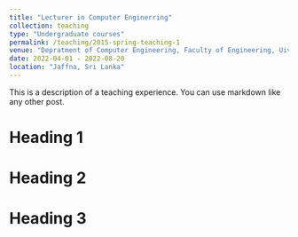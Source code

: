 ```yaml
---
title: "Lecturer in Computer Enginerring"
collection: teaching
type: "Undergraduate courses"
permalink: /teaching/2015-spring-teaching-1
venue: "Depratment of Computer Engineering, Faculty of Engineering, Uiversity of Jaffna, Sri Lanka."
date: 2022-04-01 - 2022-08-20
location: "Jaffna, Sri Lanka"
---
```


This is a description of a teaching experience. You can use markdown like any other post.

Heading 1
======

Heading 2
======

Heading 3
======
